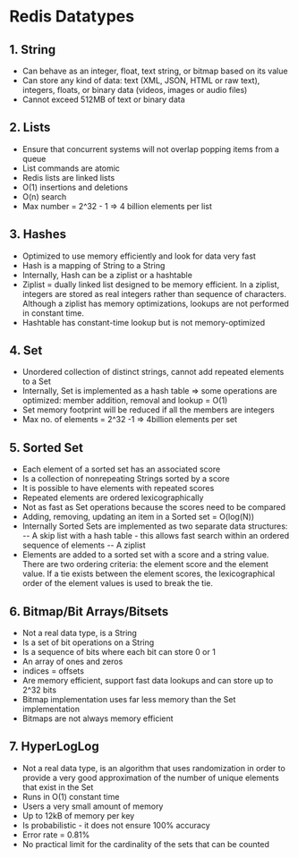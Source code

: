 # Redis Datatypes

## 1. String
- Can behave as an integer, float, text string, or bitmap based on its value
- Can store any kind of data: text (XML, JSON, HTML or raw text), integers, floats, or binary data (videos, images or audio files)
- Cannot exceed 512MB of text or binary data

## 2. Lists
- Ensure that concurrent systems will not overlap popping items from a queue
- List commands are atomic
- Redis lists are linked lists
- O(1) insertions and deletions
- O(n) search
- Max number = 2^32 - 1 => 4 billion elements per list

## 3. Hashes
- Optimized to use memory efficiently and look for data very fast
- Hash is a mapping of String to a String
- Internally, Hash can be a ziplist or a hashtable
- Ziplist = dually linked list designed to be memory efficient. In a ziplist, integers are stored as real integers rather than sequence of characters. Although a ziplist has memory optimizations, lookups are not performed in constant time.
- Hashtable has constant-time lookup but is not memory-optimized

## 4. Set
- Unordered collection of distinct strings, cannot add repeated elements to a Set
- Internally, Set is implemented as a hash table => some operations are optimized: member addition, removal and lookup = O(1)
- Set memory footprint will be reduced if all the members are integers
- Max no. of elements = 2^32 -1 => 4billion elements per set

## 5. Sorted Set
- Each element of a sorted set has an associated score
- Is a collection of nonrepeating Strings sorted by a score
- It is possible to have elements with repeated scores
- Repeated elements are ordered lexicographically
- Not as fast as Set operations because the scores need to be compared
- Adding, removing, updating an item in a Sorted set = O(log(N))
- Internally Sorted Sets are implemented as two separate data structures:
-- A skip list with a hash table - this allows fast search within an ordered sequence of elements
-- A ziplist
- Elements are added to a sorted set with a score and a string value. There are two ordering criteria: the element score and the element value. If a tie exists between the element scores, the lexicographical order of the element values is used to break the tie.

## 6. Bitmap/Bit Arrays/Bitsets
- Not a real data type, is a String
- Is a set of bit operations on a String
- Is a sequence of bits where each bit can store 0 or 1
- An array of ones and zeros
- indices = offsets
- Are memory efficient, support fast data lookups and can store up to 2^32 bits
- Bitmap implementation uses far less memory than the Set implementation
- Bitmaps are not always memory efficient

## 7. HyperLogLog
- Not a real data type, is an algorithm that uses randomization in order to provide a very good approximation of the number of unique elements that exist in the Set
- Runs in O(1) constant time
- Users a very small amount of memory
- Up to 12kB of memory per key
- Is probabilistic - it does not ensure 100% accuracy
- Error rate = 0.81%
- No practical limit for the cardinality of the sets that can be counted
